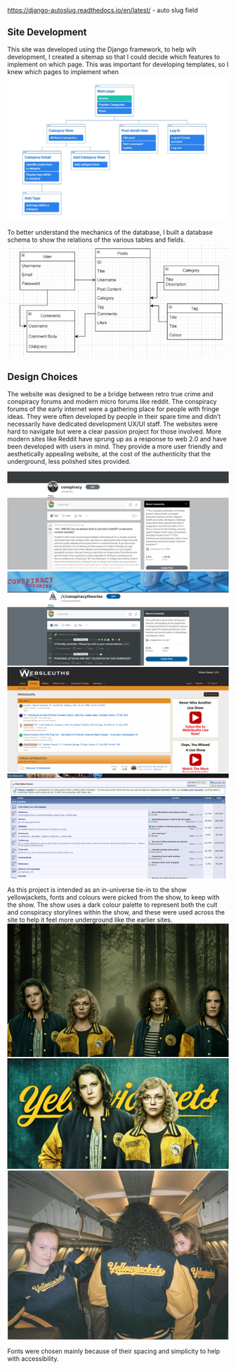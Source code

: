 https://django-autoslug.readthedocs.io/en/latest/ - auto slug field

## Site Development

This site was developed using the Django framework, to help wih development, I created a sitemap so that I could decide which features to implement on which page. This was important for developing templates, so I knew which pages to implement when
![A site map showing various site pages and their actions](static/assets/readme/sitemap.jpg)

To better understand the mechanics of the database, I built a database schema to show the relations of the various tables and fields.
![A database schema showing my tables and their relations](static/assets/readme/database-schema.jpg)

## Design Choices

The website was designed to be a bridge between retro true crime and conspiracy forums and modern micro forums like reddit. The conspiracy forums of the early internet were a gathering place for people with fringe ideas. They were often developed by people in their spare time and didn’t necessarily have dedicated development UX/UI staff. The websites were hard to navigate but were a clear passion project for those involved. More modern sites like Reddit have sprung up as a response to web 2.0 and have been developed with users in mind. They provide a more user friendly and aesthetically appealing website, at the cost of the authenticity that the underground, less polished sites provided. 

![](static/assets/readme/conspiracy-forum-1.jpg)
![](static/assets/readme/conspiracy-forum-2.jpg)
![](static/assets/readme/conspiracy-forum-3.jpg)
![](static/assets/readme/conspiracy-forum-4.jpg)

As this project is intended as an in-universe tie-in to the show yellowjackets, fonts and colours were picked from the show, to keep with the show. The show uses a dark colour palette to represent both the cult and conspiracy storylines within the show, and these were used across the site to help it feel more underground like the earlier sites. 
![The four main adult yellowjackets in front of a shadowy figure](static/assets/readme/yellowjackets-1.jpg)
![Adult Shauna and Adult Misty in front of a teal background](static/assets/readme/yellowjackets-2.jpg)
![Three of the teen yellowjackets on the plane before its impending crash](static/assets/readme/yellowjackets-3.jpg)

Fonts were chosen mainly because of their spacing and simplicity to help with accessibility. 

